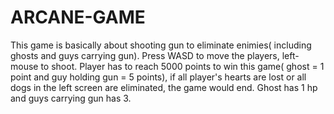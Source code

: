 # ARCANE-GAME
This game is basically about shooting gun to eliminate enimies( including ghosts and guys carrying gun). Press WASD to move the players, left-mouse to shoot. Player has to reach  5000 points to win this game( ghost = 1 point and guy holding gun = 5 points), if all player's hearts are lost or all dogs in the left screen are eliminated, the game would end. Ghost has 1 hp and guys carrying gun has 3.   
